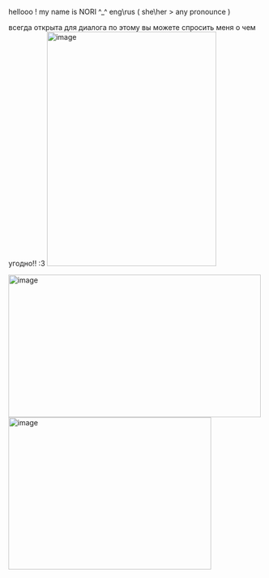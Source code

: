 hellooo ! my name is NORI ^_^
eng\rus ( she\her > any pronounce )

всегда открыта для диалога по этому вы можете спросить меня о чем угодно!! :3 
<img width="334" height="462" alt="image" src="https://github.com/user-attachments/assets/6419a241-f79b-4a90-ba82-e941f3d1b134" />

<img width="498" height="281" alt="image" src="https://github.com/user-attachments/assets/00201492-b6dc-4455-b8db-cec0bcf01ae6" />

<img width="400" height="300" alt="image" src="https://github.com/user-attachments/assets/f85c8e34-1d32-42dc-a2ad-2a7b2c020d95" />


